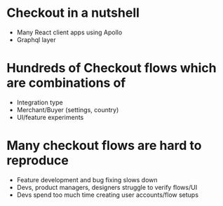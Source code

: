 # Checkout in a nutshell

- Many React client apps using Apollo
- Graphql layer

# Hundreds of Checkout flows which are combinations of

- Integration type
- Merchant/Buyer (settings, country)
- UI/feature experiments

# Many checkout flows are hard to reproduce

- Feature development and bug fixing slows down
- Devs, product managers, designers struggle to verify flows/UI
- Devs spend too much time creating user accounts/flow setups
